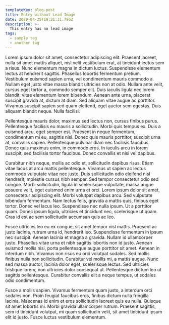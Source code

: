 ```yaml
---
templateKey: blog-post
title: Entry without Lead Image
date: 2020-04-25T19:21:31.796Z
description: >-
  This entry has no lead image
tags:
  - sample tag
  - another tag
---
```

Lorem ipsum dolor sit amet, consectetur adipiscing elit. Praesent laoreet, nulla sit amet mattis aliquet, nisl velit vestibulum erat, at tincidunt lectus sem a risus. Nunc elementum magna in dictum luctus. Suspendisse elementum lectus at hendrerit sagittis. Phasellus lobortis fermentum pretium. Vestibulum euismod sapien urna, vel condimentum mauris commodo a. Nullam eget justo vitae massa blandit ultricies non at odio. Nullam ante velit, cursus eget tortor a, commodo semper elit. Duis iaculis ligula nec lorem blandit, vitae elementum lorem bibendum. Aenean ante urna, placerat suscipit gravida at, dictum at diam. Sed aliquam vitae augue ac porttitor. Vivamus suscipit sapien sed quam eleifend, eget auctor sem egestas. Duis aliquam blandit neque. Nulla facilisi.

Pellentesque mauris dolor, maximus sed lectus non, cursus finibus purus. Pellentesque facilisis eu mauris a sollicitudin. Morbi quis tempus ex. Duis a euismod arcu, eget semper est. Praesent in neque fermentum, condimentum mi eu, sagittis nisl. Donec quis mauris porttitor, suscipit urna at, convallis sapien. Pellentesque pulvinar diam nec facilisis faucibus. Donec quis maximus enim, in commodo eros. In iaculis arcu in lorem suscipit, sed facilisis tortor faucibus. Donec convallis et nisi vel dapibus.

Curabitur nibh neque, mollis ac odio et, sollicitudin dapibus risus. Etiam vitae lacus at arcu mattis pellentesque. Vivamus ut sapien ac lectus commodo vulputate vitae nec justo. Duis sollicitudin odio eleifend nisl hendrerit, molestie cursus nibh semper. Sed tempor consectetur odio sed congue. Morbi sollicitudin, ligula in scelerisque vulputate, massa augue posuere velit, eget euismod enim urna et orci. Lorem ipsum dolor sit amet, consectetur adipiscing elit. Morbi volutpat dapibus arcu. Sed vulputate bibendum fermentum. Nam lectus felis, gravida a mattis quis, finibus eget tortor. Donec vel lacus leo. Suspendisse nec nulla ipsum. Ut a porttitor quam. Donec ipsum ligula, ultricies et tincidunt nec, scelerisque ut quam. Cras id est ac sem sollicitudin accumsan quis ac leo.

Fusce ultricies leo eu ex congue, sit amet tempor nisl mattis. Praesent ac justo lacinia, rutrum urna id, hendrerit leo. Suspendisse fermentum in ipsum nec suscipit. Aenean lacinia et magna a gravida. Nullam id ullamcorper justo. Phasellus vitae urna et nibh sagittis lobortis non id justo. Aenean euismod mollis nisi, porta pellentesque augue porttitor sit amet. Aenean in interdum nibh. Vivamus non risus eu orci volutpat sodales. Sed mollis finibus nulla non sollicitudin. Curabitur vel mollis mi, a mattis augue. Nunc sed massa auctor, lacinia dolor eget, scelerisque lectus. Sed ultricies tristique lorem, non ultricies dolor consequat ut. Pellentesque dictum leo ut sagittis pellentesque. Curabitur convallis elit a neque tempus, ut sodales odio condimentum.

Fusce a mollis sapien. Vivamus fermentum quam justo, a interdum orci sodales non. Proin feugiat faucibus eros, finibus dictum nulla fringilla lacinia. Maecenas id enim et eros sollicitudin laoreet quis eu nulla. Quisque sit amet lobortis mi. Morbi gravida ullamcorper rutrum. Praesent sagittis, sem id tincidunt volutpat, mi quam sollicitudin velit, sit amet tincidunt ipsum elit id justo. Fusce luctus vestibulum elementum.
